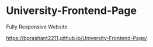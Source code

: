 # University-Frontend-Page
Fully Responsive Website 

https://bprashant2211.github.io/University-Frontend-Page/
